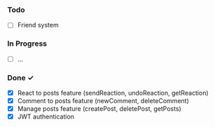 ### Todo

-   [ ] Friend system

### In Progress

-   [ ] ...

### Done ✓

-   [x] React to posts feature (sendReaction, undoReaction, getReaction)
-   [x] Comment to posts feature (newComment, deleteComment)
-   [x] Manage posts feature (createPost, deletePost, getPosts)
-   [x] JWT authentication
